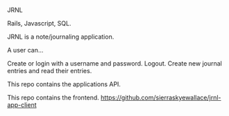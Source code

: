 JRNL 

Rails, Javascript, SQL.

JRNL is a note/journaling application.

A user can...

Create or login with a username and password. 
Logout.
Create new journal entries and read their entries.

This repo contains the applications API.

This repo contains the frontend. https://github.com/sierraskyewallace/jrnl-app-client

